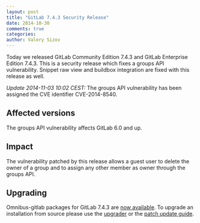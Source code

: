 ```yaml
---
layout: post
title: "GitLab 7.4.3 Security Release"
date: 2014-10-30
comments: true
categories:
author: Valery Sizov
---
```


Today we released GitLab Community Edition 7.4.3 and GitLab Enterprise Edition
7.4.3. This is a security release which fixes a groups API vulnerability.
Snippet raw view and buildbox integration are fixed with this release as well.

_Update 2014-11-03 10:02 CEST:_ The groups API vulnerability has been assigned the CVE identifier CVE-2014-8540.

## Affected versions

The groups API vulnerability affects GitLab 6.0 and up.

## Impact

The vulnerability patched by this release allows a guest user to delete the owner of a group and to assign any other member as owner through the groups API.

## Upgrading
Omnibus-gitlab packages for GitLab 7.4.3 are [now
available](https://about.gitlab.com/downloads/). To upgrade an installation
from source please use the
[upgrader](http://doc.gitlab.com/ce/update/upgrader.html) or the [patch update
guide](http://doc.gitlab.com/ce/update/patch_versions.html).
